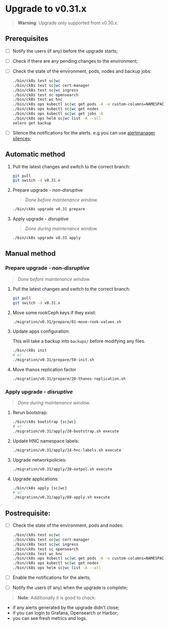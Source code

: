 # Upgrade to v0.31.x

> **Warning**: Upgrade only supported from v0.30.x.

<!--
Notice to developers on writing migration steps:

- Migration steps:
  - are written per minor version and placed in a subdirectory of the migration directory with the name `vX.Y/`,
  - are written to be idempotent and usable no matter which patch version you are upgrading from and to,
  - are documented in this document to be able to run them manually,
  - are divided into prepare and apply steps:
    - Prepare steps:
      - are placed in the `prepare/` directory,
      - may **only** modify the configuration of the environment,
      - may **not** modify the state of the environment,
      - steps are run in order of their names use two digit prefixes.
    - Apply steps:
      - are placed in the `apply/` directory,
      - may **only** modify the state of the environment,
      - may **not** modify the configuration of the environment,
      - are run in order of their names use two digit prefixes,
      - are run with the argument `execute` on upgrade and should return 1 on failure and 2 on successful internal rollback,
      - are rerun with the argument `rollback` on execute failure and should return 1 on failure.

For prepare the init step is given.
For apply the bootstrap and the apply steps are given, it is expected that releases upgraded in custom steps are excluded from the apply step.

Upgrades of components that are dependent on each other should be done within the same snippet to easily manage the upgrade to a working state and to be able to rollback to a working state.

Steps should use the `scripts/migration/lib.sh` which will provide helper functions, see the file for available helper functions.
This script expects the `ROOT` environment variable to be set pointing to the root of the repository.
As with all scripts in this repository `CK8S_CONFIG_PATH` is expected to be set.
-->

## Prerequisites

- [ ] Notify the users (if any) before the upgrade starts;
- [ ] Check if there are any pending changes to the environment;
- [ ] Check the state of the environment, pods, nodes and backup jobs:

    ```bash
    ./bin/ck8s test sc|wc
    ./bin/ck8s test sc|wc cert-manager
    ./bin/ck8s test sc|wc ingress
    ./bin/ck8s test sc opensearch
    ./bin/ck8s test wc hnc
    ./bin/ck8s ops kubectl sc|wc get pods -A -o custom-columns=NAMESPACE:metadata.namespace,POD:metadata.name,READY-false:status.containerStatuses[*].ready,REASON:status.containerStatuses[*].state.terminated.reason | grep false | grep -v Completed
    ./bin/ck8s ops kubectl sc|wc get nodes
    ./bin/ck8s ops kubectl sc|wc get jobs -A
    ./bin/ck8s ops helm sc|wc list -A --all
    velero get backup
    ```

- [ ] Silence the notifications for the alerts. e.g you can use [alertmanager silences](https://prometheus.io/docs/alerting/latest/alertmanager/#silences);

## Automatic method

1. Pull the latest changes and switch to the correct branch:

    ```bash
    git pull
    git switch -d v0.31.x
    ```

1. Prepare upgrade - *non-disruptive*

    > *Done before maintenance window.*

    ```bash
    ./bin/ck8s upgrade v0.31 prepare
    ```

1. Apply upgrade - *disruptive*

    > *Done during maintenance window.*

    ```bash
    ./bin/ck8s upgrade v0.31 apply
    ```

## Manual method

### Prepare upgrade - *non-disruptive*

> *Done before maintenance window.*

1. Pull the latest changes and switch to the correct branch:

    ```bash
    git pull
    git switch -d v0.31.x
    ```

1. Move some rookCeph keys if they exist:

    ```bash
    ./migration/v0.31/prepare/01-move-rook-values.sh
    ```

1. Update apps configuration:

    This will take a backup into `backups/` before modifying any files.

    ```bash
    ./bin/ck8s init
    # or
    ./migration/v0.31/prepare/50-init.sh
    ```

1. Move thanos replication factor

    ```bash
    ./migration/v0.31/prepare/20-thanos-replication.sh
    ```

### Apply upgrade - *disruptive*

> *Done during maintenance window.*

1. Rerun bootstrap:

    ```bash
    ./bin/ck8s bootstrap {sc|wc}
    # or
    ./migration/v0.31/apply/20-bootstrap.sh execute
    ```

1. Update HNC namespace labels:

    ```bash
    ./migration/v0.31/apply/14-hnc-labels.sh execute
    ```

1. Upgrade networkpolicies:

    ```bash
    ./migration/v0.31/apply/30-netpol.sh execute
    ```

1. Upgrade applications:

    ```bash
    ./bin/ck8s apply {sc|wc}
    # or
    ./migration/v0.31/apply/80-apply.sh execute
    ```

## Postrequisite:

- [ ] Check the state of the environment, pods and nodes:

    ```bash
    ./bin/ck8s test sc|wc
    ./bin/ck8s test sc|wc cert-manager
    ./bin/ck8s test sc|wc ingress
    ./bin/ck8s test sc opensearch
    ./bin/ck8s test wc hnc
    ./bin/ck8s ops kubectl sc|wc get pods -A -o custom-columns=NAMESPACE:metadata.namespace,POD:metadata.name,READY-false:status.containerStatuses[*].ready,REASON:status.containerStatuses[*].state.terminated.reason | grep false | grep -v Completed
    ./bin/ck8s ops kubectl sc|wc get nodes
    ./bin/ck8s ops helm sc|wc list -A --all
    ```

- [ ] Enable the notifications for the alerts;
- [ ] Notify the users (if any) when the upgrade is complete;

> **Note**: Additionally it is good to check:

- if any alerts generated by the upgrade didn't close;
- if you can login to Grafana, Opensearch or Harbor;
- you can see fresh metrics and logs.
